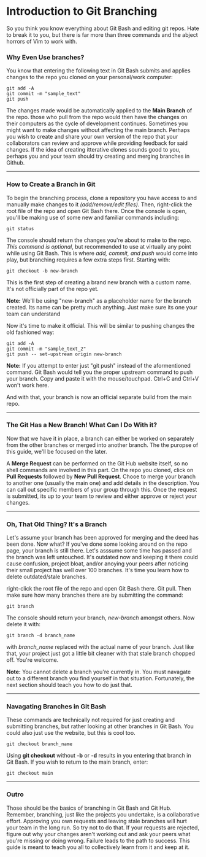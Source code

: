 # Introduction to Git Branching
So you think you know everything about Git Bash and editing git repos. Hate to break it to you, but there is far more than three commands and the abject horrors of Vim to work with. 
### Why Even Use branches?
You know that entering the following text in Git Bash submits and applies changes to the repo you cloned on your personal/work computer:
```
git add -A
git commit -m "sample_text"
git push
```
The changes made would be automatically applied to the **Main Branch** of the repo. those who pull from the repo would then have the changes on their computers as the cycle of development continues. Sometimes you might want to make changes without affecting the main branch. Perhaps you wish to create and share your own version of the repo that your collaborators can review and approve while providing feedback for said changes. If the idea of creating itterative clones sounds good to you, perhaps you and your team should try creating and merging branches in Github.

----------
### How to Create a Branch in Git
To begin the branching process, clone a repository you have access to and manually make changes to it *(add/remove/edit files)*. Then, right-click the root file of the repo and open Git Bash there. Once the console is open, you'll be making use of some new and familiar commands including:
```
git status
```
The console should return the changes you're about to make to the repo. *This command is optional*, but recommended to use at virtually any point while using Git Bash. This is where *add, commit, and push* would come into play, but branching requires a few extra steps first. Starting with:
```
git checkout -b new-branch
```
This is the first step of creating a brand new branch with a custom name. It's not officially part of the repo yet.

**Note:** We'll be using "new-branch" as a placeholder name for the branch created. Its name can be pretty much anything. Just make sure its one your team can understand

Now it's time to make it official. This will be similar to pushing changes the old fashioned way:
```
git add -A
git commit -m "sample_text_2"
git push -- set-upstream origin new-branch
```
**Note:** If you attempt to enter just "git push" instead of the aformentioned command. Git Bash would tell you the proper upstream command to push your branch. Copy and paste it with the mouse/touchpad. Ctrl+C and Ctrl+V won't work here.

And with that, your branch is now an official separate build from the main repo.

----------


### The Git Has a New Branch! What Can I Do With it?
Now that we have it in place, a branch can either be worked on separately from the other branches or merged into another branch. The the puropse of this guide, we'll be focused on the later.

A **Merge Request** can be performed on the Git Hub website itself, so no shell commands are involved in this part. On the repo you cloned, click on **Pull Requests** followed by **New Pull Request**. Chooe to merge your branch to another one (usually the main one) and add details in the description. You can call out specific members of your group through this. Once the request is submitted, its up to your team to review and either approve or reject your changes.

----------
### Oh, That Old Thing? It's a Branch
Let's assume your branch has been approved for merging and the deed has been done. Now what? If you've done some looking around on the repo page, your branch is still there. Let's asssume some time has passed and the branch was left untouched. It's outdated now and keeping it there could cause confusion, project bloat, and/or anoying your peers after noticing their small project has well over 100 branches. It's time you learn how to delete outdated/stale branches. 

right-click the root file of the repo and open Git Bash there. Git pull. Then make sure how many branches there are by submitting the command:
```
git branch
```
The console should return your branch, *new-branch* amongst others. Now delete it with:
```
git branch -d branch_name
```
with *branch_name* replaced with the actual name of your branch. Just like that, your project just got a little bit cleaner with that stale branch chopped off. You're welcome.

**Note:** You cannot delete a branch you're currently in. You must navagate out to a different branch you find yourself in that situation. Fortunately, the next section should teach you how to do just that.

----------

### Navagating Branches in Git Bash
These commands are technically not required for just creating and submitting branches, but rather looking at other branches in Git Bash. You could also just use the website, but this is cool too.
```
git checkout branch_name
```
Using **git checkout** without **-b** or **-d** results in you entering that branch in Git Bash. If you wish to return to the main branch, enter:
```
git checkout main
```

----------

### Outro
Those should be the basics of branching in Git Bash and Git Hub. Remember, branching, just like the projects you undertake, is a collaborative effort. Approving you own requests and leaving stale branches will hurt your team in the long run. So try not to do that. If your requests are rejected, figure out why your changes aren't working out and ask your peers what you're missing or doing wrong. Failure leads to the path to success. This guide is meant to teach you all to collectively learn from it and keep at it.
